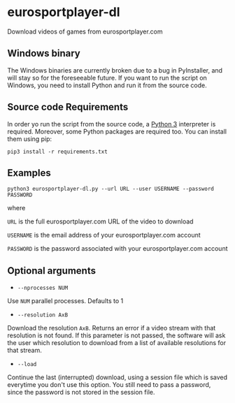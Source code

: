 # eurosportplayer-dl
Download videos of games from eurosportplayer.com

## Windows binary
The Windows binaries are currently broken due to a bug in PyInstaller,
and will stay so for the foreseeable future.
If you want to run the script on Windows,
you need to install Python and run it 
from the source code.

## Source code Requirements
In order yo run the script from the source code, a [Python 3](http://www.python.org) interpreter is required. Moreover, some Python packages are required too. You can install them using pip:

`pip3 install -r requirements.txt`

## Examples
`python3 eurosportplayer-dl.py --url URL --user USERNAME --password PASSWORD`

where

`URL` is the full eurosportplayer.com URL of the video to download

`USERNAME` is the email address of your eurosportplayer.com account

`PASSWORD` is the password associated with your eurosportplayer.com account

## Optional arguments
- `--nprocesses NUM`

Use `NUM` parallel processes. Defaults to 1

- `--resolution AxB`

Download the resolution `AxB`. Returns an error if a video stream with that resolution is not found. If this parameter is not passed, the software will ask the user which resolution to download from a list of available resolutions for that stream.

- `--load`

Continue the last (interrupted) download, using a session file which is saved everytime you don't use this option. You still need to pass a password, since the password is not stored in the session file.
